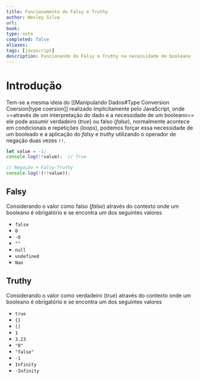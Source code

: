 ```yaml
---
title: Funcionamento do Falsy e Truthy
author: Wesley Silva
url:
book:
type: note
completed: false
aliases:
tags: [javascript]
description: Funcionando do Falsy e Truthy na necessidade de booleano
---
```

# Introdução
Tem-se a mesma ideia do [[Manipulando Dados#Type Conversion Coersion|type coersion]] realizado implicitamente pelo JavaScript, onde ==através de um interpretação do dado e a necessidade de um booleano== ele pode assumir verdadeiro (*true*) ou falso (*false*), normalmente acontece em condicionais e repetições (*loops*), podemos forçar essa necessidade de um booleado e a aplicação do _falsy_ e _truthy_ utilizando o operador de negação duas vezes `!!`.

```js
let value = -1;
console.log(!!value);  // True

// Negação + Falsy-Truthy
console.log(!(!!value));
```

## Falsy
Considerando o valor como falso (*false*) através do contexto onde um booleano é obrigatório e se encontra um dos seguintes valores
- `false`
- `0`
- `-0`
- `""`
- `null`
- `undefined`
- `Nan`

## Truthy
Considerando o valor como verdadeiro (*true*) através do contexto onde um booleano é obrigatório e se encontra um dos seguintes valores
- `true`
- `{}`
- `[]`
- `1`
- `3.23`
- `"0"`
- `"false"`
- `-1`
- `Infinity`
- `-Infinity`